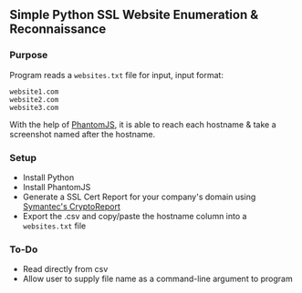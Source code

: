 ## Simple Python SSL Website Enumeration & Reconnaissance

### Purpose
Program reads a `websites.txt` file for input, input format:

    website1.com
    website2.com
    website3.com

With the help of [PhantomJS](http://phantomjs.org/), it is able to reach each hostname & take a screenshot named after the hostname.

### Setup
* Install Python
* Install PhantomJS
* Generate a SSL Cert Report for your company's domain using [Symantec's CryptoReport](https://cryptoreport.websecurity.symantec.com/checker/views/ctsearch.jsp)
* Export the .csv and copy/paste the hostname column into a `websites.txt` file

### To-Do
* Read directly from csv
* Allow user to supply file name as a command-line argument to program
